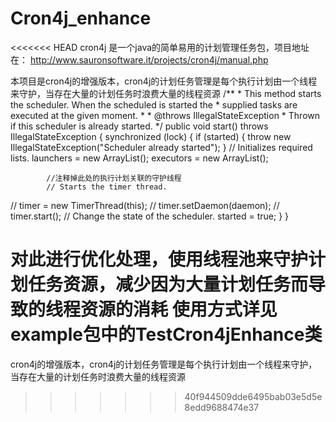 # Cron4j_enhance
<<<<<<< HEAD
cron4j 是一个java的简单易用的计划管理任务包，项目地址在：
http://www.sauronsoftware.it/projects/cron4j/manual.php

本项目是cron4j的增强版本，cron4j的计划任务管理是每个执行计划由一个线程来守护，当存在大量的计划任务时浪费大量的线程资源
/**
	 * This method starts the scheduler. When the scheduled is started the
	 * supplied tasks are executed at the given moment.
	 * 
	 * @throws IllegalStateException
	 *             Thrown if this scheduler is already started.
	 */
	public void start() throws IllegalStateException {
		synchronized (lock) {
			if (started) {
				throw new IllegalStateException("Scheduler already started");
			}
			// Initializes required lists.
			launchers = new ArrayList();
			executors = new ArrayList();
			
			//注释掉此处的执行计划关联的守护线程
			// Starts the timer thread.
//			timer = new TimerThread(this);
//			timer.setDaemon(daemon);
//			timer.start();
			// Change the state of the scheduler.
			started = true;
		}
	}

对此进行优化处理，使用线程池来守护计划任务资源，减少因为大量计划任务而导致的线程资源的消耗
使用方式详见example包中的TestCron4jEnhance类
=======
cron4j的增强版本，cron4j的计划任务管理是每个执行计划由一个线程来守护，当存在大量的计划任务时浪费大量的线程资源
>>>>>>> 40f944509dde6495bab03e5d5e8edd9688474e37
